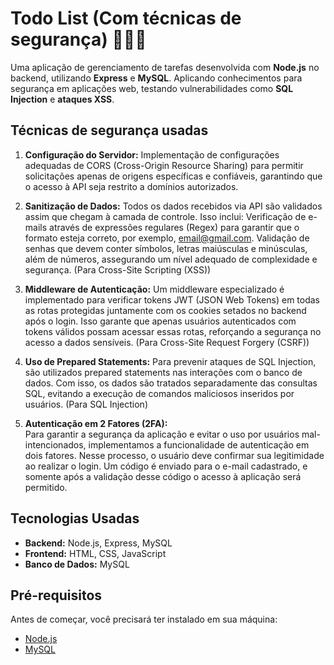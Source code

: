 # Todo List (Com técnicas de segurança) 👩‍💻🚀

Uma aplicação de gerenciamento de tarefas desenvolvida com **Node.js** no backend, utilizando **Express** e **MySQL**. Aplicando conhecimentos para segurança em aplicações web, testando vulnerabilidades como **SQL Injection** e **ataques XSS**.

## Técnicas de segurança usadas

1. **Configuração do Servidor:**
   Implementação de configurações adequadas de CORS (Cross-Origin Resource Sharing) para permitir solicitações apenas de origens específicas e confiáveis, garantindo que o acesso à API seja restrito a domínios autorizados.

2. **Sanitização de Dados:**
   Todos os dados recebidos via API são validados assim que chegam à camada de controle. Isso inclui:
   Verificação de e-mails através de expressões regulares (Regex) para garantir que o formato esteja correto, por exemplo, email@gmail.com.
   Validação de senhas que devem conter símbolos, letras maiúsculas e minúsculas, além de números, assegurando um nível adequado de complexidade e segurança. (Para Cross-Site Scripting (XSS))

3. **Middleware de Autenticação:**
   Um middleware especializado é implementado para verificar tokens JWT (JSON Web Tokens) em todas as rotas protegidas juntamente com os cookies setados no backend após o login. Isso garante que apenas usuários autenticados com tokens válidos possam acessar essas rotas, reforçando a segurança no acesso a dados sensíveis. (Para Cross-Site Request Forgery (CSRF))

4. **Uso de Prepared Statements:**
   Para prevenir ataques de SQL Injection, são utilizados prepared statements nas interações com o banco de dados. Com isso, os dados são tratados separadamente das consultas SQL, evitando a execução de comandos maliciosos inseridos por usuários. (Para SQL Injection)

5. **Autenticação em 2 Fatores (2FA):**  
Para garantir a segurança da aplicação e evitar o uso por usuários mal-intencionados, implementamos a funcionalidade de autenticação em dois fatores. Nesse processo, o usuário deve confirmar sua legitimidade ao realizar o login. Um código é enviado para o e-mail cadastrado, e somente após a validação desse código o acesso à aplicação será permitido.

## Tecnologias Usadas

- **Backend:** Node.js, Express, MySQL
- **Frontend:** HTML, CSS, JavaScript
- **Banco de Dados:** MySQL

## Pré-requisitos

Antes de começar, você precisará ter instalado em sua máquina:

- [Node.js](https://nodejs.org/)
- [MySQL](https://www.mysql.com/)
